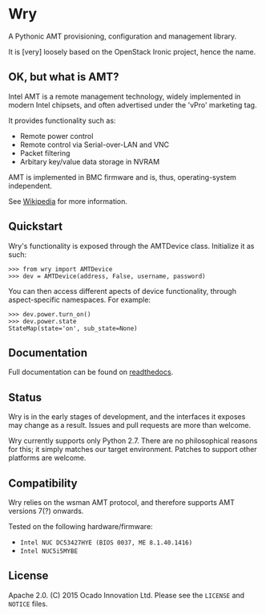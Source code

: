 # Wry

A Pythonic AMT provisioning, configuration and management library.

It is [very] loosely based on the OpenStack Ironic project, hence the name.

## OK, but what is AMT?

Intel AMT is a remote management technology, widely implemented in modern Intel
chipsets, and often advertised under the 'vPro' marketing tag.

It provides functionality such as:

- Remote power control
- Remote control via Serial-over-LAN and VNC
- Packet filtering
- Arbitary key/value data storage in NVRAM

AMT is implemented in BMC firmware and is, thus, operating-system independent.

See [Wikipedia](https://en.wikipedia.org/wiki/Intel_Active_Management_Technology) for more information.

## Quickstart

Wry's functionality is exposed through the AMTDevice class. Initialize it as such:

    >>> from wry import AMTDevice
    >>> dev = AMTDevice(address, False, username, password)

You can then access different apects of device functionality, through aspect-specific namespaces. For example:

    >>> dev.power.turn_on()
    >>> dev.power.state
    StateMap(state='on', sub_state=None)

## Documentation

Full documentation can be found on [readthedocs](http://wry.readthedocs.org/en/latest/).

## Status
Wry is in the early stages of development, and the interfaces it exposes may change as a result. Issues and pull requests are more than welcome.

Wry currently supports only Python 2.7. There are no philosophical reasons for this; it simply matches our target environment. Patches to support other platforms are welcome.

## Compatibility

Wry relies on the wsman AMT protocol, and therefore supports AMT versions 7(?) onwards.

Tested on the following hardware/firmware:

- `Intel NUC DC53427HYE (BIOS 0037, ME 8.1.40.1416)`
- `Intel NUC5i5MYBE`

## License

Apache 2.0. (C) 2015 Ocado Innovation Ltd. Please see the `LICENSE` and `NOTICE` files.


